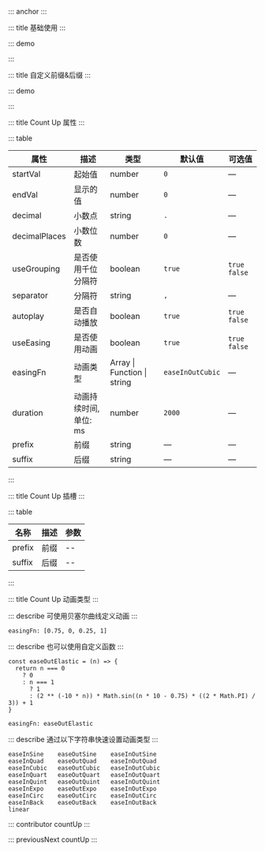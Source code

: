 ::: anchor
:::

::: title 基础使用
:::

::: demo

<template>
  <h1 style="padding:20px 15px; font-family: sans-serif" >
      <lay-count-up :startVal="0" :endVal="3600" :decimalPlaces="2"></lay-count-up>
  </h1>
</template>

<script>
import { ref } from 'vue'

export default {
  setup() {

    return {

    }
  }
}
</script>

:::

::: title 自定义前缀&后缀
:::

::: demo

<template>
  <lay-button @click="handlerClick" type="primary" size="sm">更新</lay-button>
  <br/>
  <br/>
  <!-- 属性 -->
  <lay-card style="width:200px;height:120px;display:inline-block;">
    <h1 style="padding:20px 15px; font-family: sans-serif">
      <lay-count-up :end-val="countVal2" prefix="¥" suffix="↑"></lay-count-up>
    </h1>
  </lay-card>
  <!-- 插槽 -->
  <lay-card style="width:200px;height:120px;display:inline-block;">
    <h1 style="padding:20px 15px">
      <lay-count-up :end-val="18" :duration="2000">
        <template #prefix>
          <span style="font-size:75%">雷雨&nbsp</span>
        </template>
        <template #suffix>
          <span style="font-size:75%">
            <sub>℃</sub> ⛈
          </span>
        </template>
      </lay-count-up>
    </h1>
  </lay-card>
</template>

<script>
import { ref } from 'vue'

export default {
  setup() {
    const countVal2 = ref(98626);
    const handlerClick = () => {
      countVal2.value += 1000;
    }
    return {
      handlerClick,
    }
  }
}
</script>

:::

::: title Count Up 属性
:::

::: table

| 属性          | 描述                                                         | 类型           | 默认值 | 可选值         |
| ------------- | ------------------------------------------------------------ | -------------- | ------ | -------------- |
| startVal      | 起始值                                                     | number         | `0`    | —             |
| endVal        | 显示的值                                                     | number         | `0`    | —             |
| decimal       | 小数点                                                    | string         | `.`    | —             |
| decimalPlaces | 小数位数                                                     | number         | `0`    | —             |
| useGrouping   | 是否使用千位分隔符                                               | boolean        | `true` | `true` `false` |
| separator     | 分隔符                                                       | string         | `,`    | —             |
| autoplay     | 是否自动播放                                                     | boolean        | `true` | `true` `false` |
| useEasing     | 是否使用动画                                                     | boolean        | `true` | `true` `false` |
| easingFn      | 动画类型                                                 | Array \| Function \| string         | `easeInOutCubic`    | —             |
| duration      | 动画持续时间,单位: ms                                                 | number         | `2000`    | —             |
| prefix        | 前缀                                                         | string         | —    | —             |
| suffix        | 后缀                                                         | string         | —     | —             |

:::

::: title Count Up 插槽
:::

::: table

| 名称    | 描述     | 参数 |
| -----   | -------- | ---- |
| prefix  | 前缀     | --   |
| suffix  | 后缀     | --   |

:::

::: title Count Up 动画类型
::: 

::: describe 可使用贝塞尔曲线定义动画
:::

```
easingFn: [0.75, 0, 0.25, 1]
```

::: describe 也可以使用自定义函数
:::

```
const easeOutElastic = (n) => {
  return n === 0
    ? 0
    : n === 1
      ? 1
      : (2 ** (-10 * n)) * Math.sin((n * 10 - 0.75) * ((2 * Math.PI) / 3)) + 1
}

easingFn: easeOutElastic
```

::: describe 通过以下字符串快速设置动画类型
:::

```
easeInSine    easeOutSine    easeInOutSine
easeInQuad    easeOutQuad    easeInOutQuad
easeInCubic   easeOutCubic   easeInOutCubic
easeInQuart   easeOutQuart   easeInOutQuart
easeInQuint   easeOutQuint   easeInOutQuint
easeInExpo    easeOutExpo    easeInOutExpo
easeInCirc    easeOutCirc    easeInOutCirc
easeInBack    easeOutBack    easeInOutBack
linear
```
::: contributor countUp
:::

::: previousNext countUp
:::